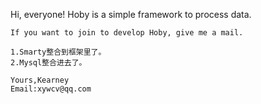 Hi, everyone!
	Hoby is a simple framework to process data.
	
	If you want to join to develop Hoby, give me a mail.

	1.Smarty整合到框架里了。
	2.Mysql整合进去了。

	Yours,Kearney
	Email:xywcv@qq.com
